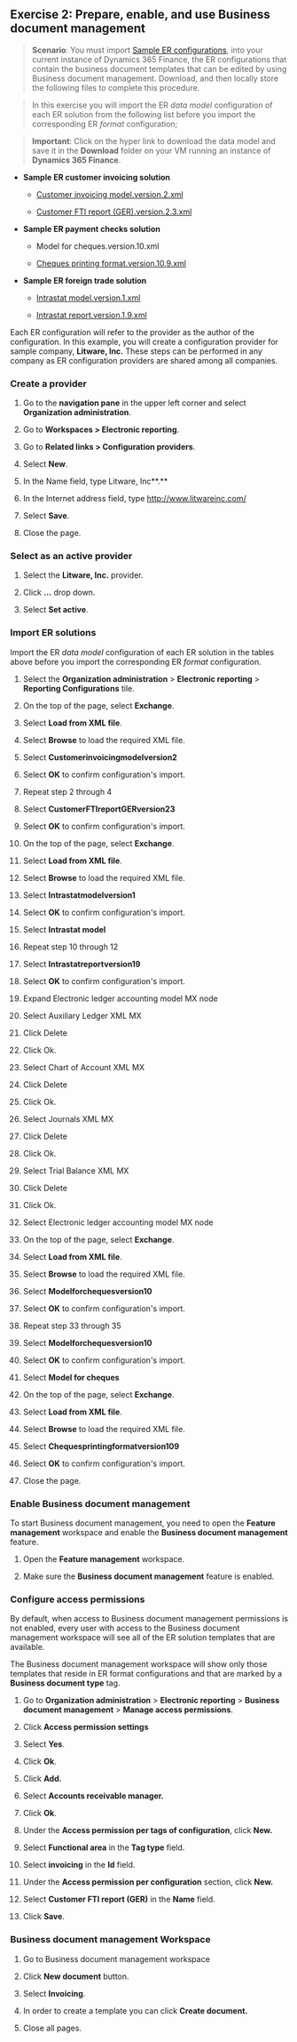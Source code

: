 ## Exercise 2: Prepare, enable, and use Business document management

>   **Scenario**: You must import [Sample ER
>   configurations](https://mbs.microsoft.com/customersource/Global/AX/downloads/hot-fixes/365optelecrepeg),
>   into your current instance of Dynamics 365 Finance, the ER configurations
>   that contain the business document templates that can be edited by using
>   Business document management. Download, and then locally store the following
>   files to complete this procedure.

>   In this exercise you will import the ER *data model* configuration of each
>   ER solution from the following list before you import the corresponding ER
>   *format* configuration;

>   **Important**: Click on the hyper link to download the data model and save
>   it in the **Download** folder on your VM running an instance of **Dynamics
>   365 Finance**.

-   **Sample ER customer invoicing solution**

    -   [Customer invoicing
        model.version.2.xml](https://mbs.microsoft.com/files/public/CS/AX/Customerinvoicingmodelversion2.xml)

    -   [Customer FTI report
        (GER).version.2.3.xml](https://mbs.microsoft.com/files/public/CS/AX/CustomerFTIreportGERversion23.xml)

-   **Sample ER payment checks solution**

    -   Model for cheques.version.10.xml

    -   [Cheques printing
        format.version.10.9.xml](https://mbs.microsoft.com/files/public/CS/AX/Chequesprintingformatversion109.xml)

-   **Sample ER foreign trade solution**

    -   [Intrastat
        model.version.1.xml](https://mbs.microsoft.com/files/public/CS/AX/Intrastatmodelversion1.xml)

    -   [Intrastat
        report.version.1.9.xml](https://mbs.microsoft.com/files/public/CS/AX/Intrastatreportversion19.xml)

Each ER configuration will refer to the provider as the author of the
configuration. In this example, you will create a configuration provider for
sample company, **Litware, Inc.** These steps can be performed in any company as
ER configuration providers are shared among all companies.

### Create a provider

1.  Go to the **navigation pane** in the upper left corner and select
    **Organization administration**.

2.  Go to **Workspaces \> Electronic reporting**.

3.  Go to **Related links \> Configuration providers**.

4.  Select **New**.

5.  In the Name field, type Litware, Inc**.**

6.  In the Internet address field, type http://www.litwareinc.com/

7.  Select **Save**.

8.  Close the page.

### Select as an active provider

1.  Select the **Litware, Inc.** provider.

2.  Click **…** drop down.

3.  Select **Set active**.

### Import ER solutions

Import the ER *data model* configuration of each ER solution in the tables above
before you import the corresponding ER *format* configuration.

1.  Select the **Organization administration** \> **Electronic reporting** \>
    **Reporting Configurations** tile.

2.  On the top of the page, select **Exchange**.

3.  Select **Load from XML file**.

4.  Select **Browse** to load the required XML file.

5.  Select **Customerinvoicingmodelversion2**

6.  Select **OK** to confirm configuration's import.

7.  Repeat step 2 through 4

8.  Select **CustomerFTIreportGERversion23**

9.  Select **OK** to confirm configuration's import.

10. On the top of the page, select **Exchange**.

11. Select **Load from XML file**.

12. Select **Browse** to load the required XML file.

13. Select **Intrastatmodelversion1**

14. Select **OK** to confirm configuration's import.

15. Select **Intrastat model**

16. Repeat step 10 through 12

17. Select **Intrastatreportversion19**

18. Select **OK** to confirm configuration's import.

19. Expand Electronic ledger accounting model MX node

20. Select Auxiliary Ledger XML MX

21. Click Delete

22. Click Ok.

23. Select Chart of Account XML MX

24. Click Delete

25. Click Ok.

26. Select Journals XML MX

27. Click Delete

28. Click Ok.

29. Select Trial Balance XML MX

30. Click Delete

31. Click Ok.

32. Select Electronic ledger accounting model MX node

33. On the top of the page, select **Exchange**.

34. Select **Load from XML file**.

35. Select **Browse** to load the required XML file.

36. Select **Modelforchequesversion10**

37. Select **OK** to confirm configuration's import.

38. Repeat step 33 through 35

39. Select **Modelforchequesversion10**

40. Select **OK** to confirm configuration's import.

41. Select **Model for cheques**

42. On the top of the page, select **Exchange**.

43. Select **Load from XML file**.

44. Select **Browse** to load the required XML file.

45. Select **Chequesprintingformatversion109**

46. Select **OK** to confirm configuration's import.

47. Close the page.

### Enable Business document management

To start Business document management, you need to open the **Feature
management** workspace and enable the **Business document management** feature.

1.  Open the **Feature management** workspace.

2.  Make sure the **Business document management** feature is enabled.

### Configure access permissions

By default, when access to Business document management permissions is not
enabled, every user with access to the Business document management workspace
will see all of the ER solution templates that are available.

The Business document management workspace will show only those templates that
reside in ER format configurations and that are marked by a **Business document
type** tag.

1.  Go to **Organization administration** \> **Electronic reporting** \>
    **Business document management** \> **Manage access permissions**.

2.  Click **Access permission settings**

3.  Select **Yes**.

4.  Click **Ok**.

5.  Click **Add.**

6.  Select **Accounts receivable manager.**

7.  Click **Ok**.

8.  Under the **Access permission per tags of configuration**, click **New.**

9.  Select **Functional area** in the **Tag type** field.

10. Select **invoicing** in the **Id** field.

11. Under the **Access permission per configuration** section, click **New.**

12. Select **Customer FTI report (GER)** in the **Name** field.

13. Click **Save**.

### Business document management Workspace

1.  Go to Business document management workspace

2.  Click **New document** button.

3.  Select **Invoicing**.

4.  In order to create a template you can click **Create document.**

5.  Close all pages.
